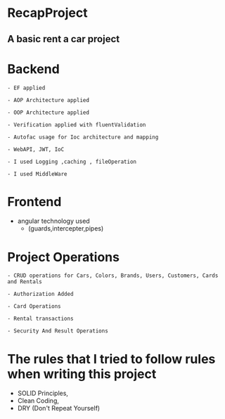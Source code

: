 # RecapProject

## A basic rent a car project

  # Backend
  
    - EF applied
    
    - AOP Architecture applied

    - OOP Architecture applied

    - Verification applied with fluentValidation

    - Autofac usage for Ioc architecture and mapping

    - WebAPI, JWT, IoC

    - I used Logging ,caching , fileOperation

    - I used MiddleWare 
    
  # Frontend
   - angular technology used
     - (guards,intercepter,pipes)
   
   
  # Project Operations
  
    - CRUD operations for Cars, Colors, Brands, Users, Customers, Cards and Rentals

    - Authorization Added

    - Card Operations

    - Rental transactions

    - Security And Result Operations
    
   
 # The rules that I tried to follow rules when writing this project
   - SOLID Principles,
   - Clean Coding,
   - DRY (Don't Repeat Yourself)
